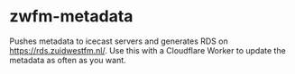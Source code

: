 # zwfm-metadata
Pushes metadata to icecast servers and generates RDS on https://rds.zuidwestfm.nl/. Use this with a Cloudflare Worker to update the metadata as often as you want.
